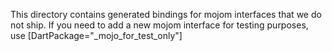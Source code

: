 This directory contains generated bindings for mojom interfaces that we
do not ship. If you need to add a new mojom interface for testing purposes,
use [DartPackage="_mojo_for_test_only"]
